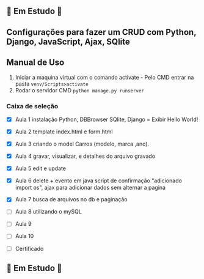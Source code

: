 ## :construction: Em Estudo :construction:

## Configurações para fazer um CRUD com Python, Django, JavaScript, Ajax, SQlite

## Manual de Uso
1. Iniciar a maquina virtual com o comando activate - Pelo CMD entrar na pasta 
```venv/Scripts>activate```
2. Rodar o servidor CMD
```python manage.py runserver```




### Caixa de seleção 
- [X] Aula 1 instalação Python, DBBrowser SQlite, Django = Exibir Hello World!
- [X] Aula 2 template index.html e form.html
- [X] Aula 3 criando o model Carros (modelo, marca ,ano).
- [X] Aula 4 gravar, visualizar, e detalhes do arquivo gravado
- [X] Aula 5 edit e update
- [X] Aula 6 delete + evento em java script de confirmação "adicionado import os", ajax para adicionar dados sem alternar a pagina
- [X] Aula 7 busca de arquivos no db e paginação
- [ ] Aula 8 utilizando o mySQL
- [ ] Aula 9 
- [ ] Aula 10 
- [ ] Certificado 


## :construction: Em Estudo :construction:
